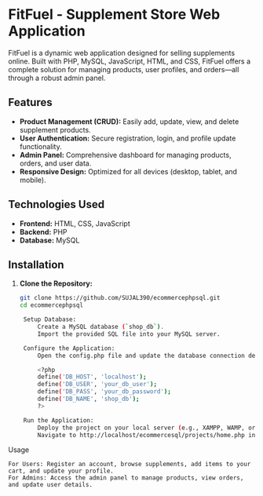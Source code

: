 # FitFuel - Supplement Store Web Application

FitFuel is a dynamic web application designed for selling supplements online. Built with PHP, MySQL, JavaScript, HTML, and CSS, FitFuel offers a complete solution for managing products, user profiles, and orders—all through a robust admin panel.

## Features

- **Product Management (CRUD):** Easily add, update, view, and delete supplement products.
- **User Authentication:** Secure registration, login, and profile update functionality.
- **Admin Panel:** Comprehensive dashboard for managing products, orders, and user data.
- **Responsive Design:** Optimized for all devices (desktop, tablet, and mobile).

## Technologies Used

- **Frontend:** HTML, CSS, JavaScript
- **Backend:** PHP
- **Database:** MySQL

## Installation

1. **Clone the Repository:**
   ```bash
   git clone https://github.com/SUJAL390/ecommercephpsql.git
   cd ecommercephpsql

    Setup Database:
        Create a MySQL database (`shop_db`).
        Import the provided SQL file into your MySQL server.

    Configure the Application:
        Open the config.php file and update the database connection details:

        <?php
        define('DB_HOST', 'localhost');
        define('DB_USER', 'your_db_user');
        define('DB_PASS', 'your_db_password');
        define('DB_NAME', 'shop_db');
        ?>

    Run the Application:
        Deploy the project on your local server (e.g., XAMPP, WAMP, or LAMP) or you can use laragon.
        Navigate to http://localhost/ecommercesql/projects/home.php in your browser.

Usage

    For Users: Register an account, browse supplements, add items to your cart, and update your profile.
    For Admins: Access the admin panel to manage products, view orders, and update user details.
